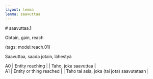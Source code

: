 ```yaml
---
layout: lemma
lemma: saavuttaa
---
```


<div class="sense">
# <span class="sensename">saavuttaa.1</span>

<span class="description">Obtain, gain, reach</span>

(tags: model:reach.01)

<span class="description">Saavuttaa, saada jotain, lähestyä</span>

A0 | Entity reaching |   | Taho, joka saavuttaa |  
A1 | Entity or thing reached |   | Taho tai asia, joka (tai jota) saavutetaan |  

</div>

